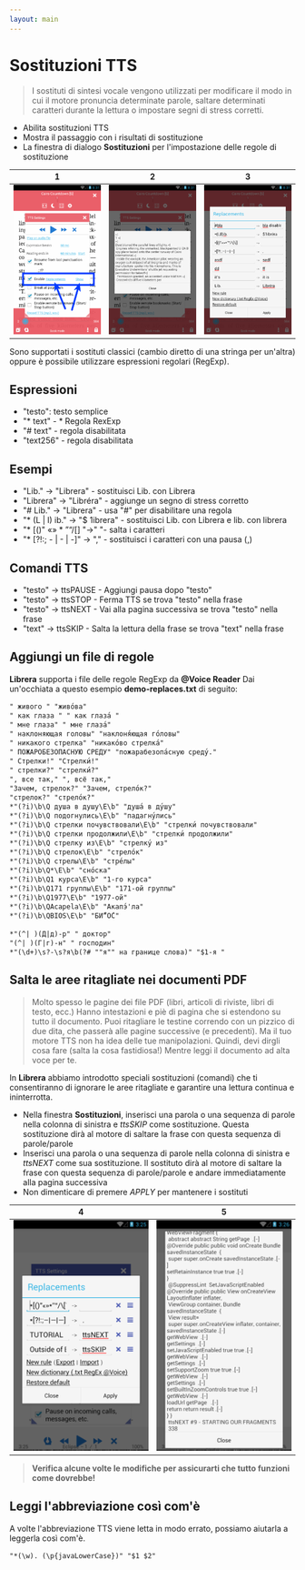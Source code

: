 ```yaml
---
layout: main
---
```


# Sostituzioni TTS

> I sostituti di sintesi vocale vengono utilizzati per modificare il modo in cui il motore pronuncia determinate parole, saltare determinati caratteri durante la lettura o impostare segni di stress corretti.

* Abilita sostituzioni TTS
* Mostra il passaggio con i risultati di sostituzione
* La finestra di dialogo **Sostituzioni** per l'impostazione delle regole di sostituzione

|1|2|3|
|-|-|-|
|![](1.png)|![](2.png)|![](3.png)|

Sono supportati i sostituti classici (cambio diretto di una stringa per un'altra) oppure è possibile utilizzare espressioni regolari (RegExp).

## Espressioni

* &quot;testo&quot;: testo semplice
* &quot;* text&quot; - * Regola RexExp
* &quot;# text&quot; - regola disabilitata
* &quot;text256&quot; - regola disabilitata

## Esempi

* &quot;Lib.&quot; -&gt; &quot;Librera&quot; - sostituisci Lib. con Librera
* &quot;Librera&quot; -&gt; &quot;Libréra&quot; - aggiunge un segno di stress corretto
* &quot;# Lib.&quot; -&gt; &quot;Librera&quot; - usa &quot;#&quot; per disabilitare una regola
* &quot;* (L | l) ib.&quot; -&gt; &quot;$ 1ibrera&quot; - sostituisci Lib. con Librera e lib. con librera
* &quot;* [()&quot; «» * ”“/[] &quot;-&gt;&quot; &quot;- salta i caratteri
* &quot;* [?!:; - | - | -]&quot; -&gt; &quot;,&quot; - sostituisci i caratteri con una pausa (,)

## Comandi TTS

* &quot;testo&quot; -&gt; ttsPAUSE - Aggiungi pausa dopo &quot;testo&quot;
* &quot;testo&quot; -&gt; ttsSTOP - Ferma TTS se trova &quot;testo&quot; nella frase
* &quot;testo&quot; -&gt; ttsNEXT - Vai alla pagina successiva se trova &quot;testo&quot; nella frase
* &quot;text&quot; -&gt; ttsSKIP - Salta la lettura della frase se trova &quot;text&quot; nella frase

## Aggiungi un file di regole

**Librera** supporta i file delle regole RegExp da **@Voice Reader**
Dai un'occhiata a questo esempio **demo-replaces.txt** di seguito:

```
" живого " "живо́ва"
" как глаза " " как глаза́ "
" мне глаза" " мне глаза́"
" наклоняющая головы" "наклоня́ющая го́ловы"
" никакого стрелка" "никако́во стрелка́"
" ПОЖАРОБЕЗОПАСНУЮ СРЕДУ" "пожарабезопа́сную среду́."
" Стрелки!" "Стрелки́!"
" стрелки?" "стрелки́?"
", все так," ", всё так,"
"Зачем, стрелок?" "Зачем, стрело́к?"
"стрелок?" "стрело́к?"
*"(?i)\b\Q душа в душу\E\b" "душа́ в ду́шу"
*"(?i)\b\Q подогнулись\E\b" "падагну́лись"
*"(?i)\b\Q стрелки почувствовали\E\b" "стрелки́ почувствовали"
*"(?i)\b\Q стрелки продолжили\E\b" "стрелки́ продолжили"
*"(?i)\b\Q стрелку из\E\b" "стрелку́ из"
*"(?i)\b\Q стрелок\E\b" "стрело́к"
*"(?i)\b\Q стрелы\E\b" "стре́лы"
*"(?i)\b\Q*\E\b" "сно́ска"
*"(?i)\b\Q1 курса\E\b" "1-го курса"
*"(?i)\b\Q171 группы\E\b" "171-ой группы"
*"(?i)\b\Q1977\E\b" "1977-ой"
*"(?i)\b\QAcapela\E\b" "Акапэ́'ла"
*"(?i)\b\QBIOS\E\b" "БИ́“О́С"

*"(^| )(Д|д)-р" " доктор"
"(^| )(Г|г)-н" " господин"
*"(\d+)\s?-\s?я\b(?# ""я"" на границе слова)" "$1-я "
```
## Salta le aree ritagliate nei documenti PDF
> Molto spesso le pagine dei file PDF (libri, articoli di riviste, libri di testo, ecc.) Hanno intestazioni e piè di pagina che si estendono su tutto il documento. Puoi ritagliare le testine correndo con un pizzico di due dita, che passerà alle pagine successive (e precedenti). Ma il tuo motore TTS non ha idea delle tue manipolazioni. Quindi, devi dirgli cosa fare (salta la cosa fastidiosa!) Mentre leggi il documento ad alta voce per te.

In **Librera** abbiamo introdotto speciali sostituzioni (comandi) che ti consentiranno di ignorare le aree ritagliate e garantire una lettura continua e ininterrotta.
* Nella finestra **Sostituzioni**, inserisci una parola o una sequenza di parole nella colonna di sinistra e _ttsSKIP_ come sostituzione. Questa sostituzione dirà al motore di saltare la frase con questa sequenza di parole/parole
* Inserisci una parola o una sequenza di parole nella colonna di sinistra e _ttsNEXT_ come sua sostituzione. Il sostituto dirà al motore di saltare la frase con questa sequenza di parole/parole e andare immediatamente alla pagina successiva
* Non dimenticare di premere _APPLY_ per mantenere i sostituti

|4|5|
|-|-|
|![](4.png)|![](5.png)|

> **Verifica alcune volte le modifiche per assicurarti che tutto funzioni come dovrebbe!**

## Leggi l'abbreviazione così com'è

A volte l'abbreviazione TTS viene letta in modo errato, possiamo aiutarla a leggerla così com'è.
```
"*(\w). (\p{javaLowerCase})" "$1 $2"
```
